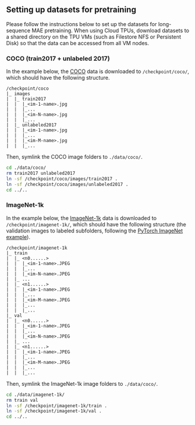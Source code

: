 ## Setting up datasets for pretraining

Please follow the instructions below to set up the datasets for long-sequence MAE pretraining. When using Cloud TPUs, download datasets to a shared directory on the TPU VMs (such as Filestore NFS or Persistent Disk) so that the data can be accessed from all VM nodes.

### COCO (train2017 + unlabeled 2017)

In the example below, the [COCO](https://cocodataset.org/) data is downloaded to `/checkpoint/coco/`, which should have the following structure.
```
/checkpoint/coco
|_ images
|  |_ train2017
|  |  |_<im-1-name>.jpg
|  |  |_...
|  |  |_<im-N-name>.jpg
|  |  |_...
|  |_ unlabeled2017
|  |  |_<im-1-name>.jpg
|  |  |_...
|  |  |_<im-M-name>.jpg
|  |  |_...
```

Then, symlink the COCO image folders to `./data/coco/`.
```bash
cd ./data/coco/
rm train2017 unlabeled2017
ln -sf /checkpoint/coco/images/train2017 .
ln -sf /checkpoint/coco/images/unlabeled2017 .
cd ../..
```

### ImageNet-1k

In the example below, the [ImageNet-1k](https://image-net.org/) data is downloaded to `/checkpoint/imagenet-1k/`, which should have the following structure (the validation images to labeled subfolders, following the [PyTorch ImageNet example](https://github.com/pytorch/examples/tree/master/imagenet#requirements)).
```
/checkpoint/imagenet-1k
|_ train
|  |_ <n0......>
|  |  |_<im-1-name>.JPEG
|  |  |_...
|  |  |_<im-N-name>.JPEG
|  |_ ...
|  |_ <n1......>
|  |  |_<im-1-name>.JPEG
|  |  |_...
|  |  |_<im-M-name>.JPEG
|  |  |_...
|  |  |_...
|_ val
|  |_ <n0......>
|  |  |_<im-1-name>.JPEG
|  |  |_...
|  |  |_<im-N-name>.JPEG
|  |_ ...
|  |_ <n1......>
|  |  |_<im-1-name>.JPEG
|  |  |_...
|  |  |_<im-M-name>.JPEG
|  |  |_...
|  |  |_...
```

Then, symlink the ImageNet-1k image folders to `./data/coco/`.
```bash
cd ./data/imagenet-1k/
rm train val
ln -sf /checkpoint/imagenet-1k/train .
ln -sf /checkpoint/imagenet-1k/val .
cd ../..
```